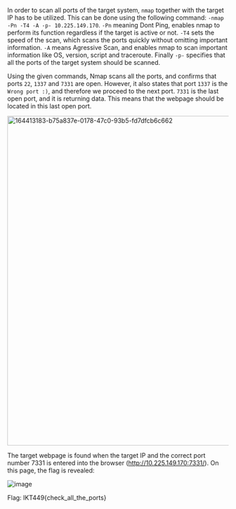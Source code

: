 In order to scan all ports of the target system, `nmap` together with the target IP has to be utilized. This can be done using the following command: `-nmap -Pn -T4 -A -p- 10.225.149.170`. `-Pn` meaning Dont Ping, enables nmap to perform its function regardless if the target is active or not. `-T4` sets the speed of the scan, which scans the ports quickly without omitting important information. `-A` means Agressive Scan, and enables nmap to scan important information like OS, version, script and traceroute. Finally `-p-` specifies that all the ports of the target system should be scanned.

Using the given commands, Nmap scans all the ports, and confirms that ports `22`, `1337` and `7331` are open. However, it also states that port `1337` is the `Wrong port :)`, and therefore we proceed to the next port. `7331` is the last open port, and it is returning data. This means that the webpage should be located in this last open port.

<img width="749" alt="164413183-b75a837e-0178-47c0-93b5-fd7dfcb6c662" src="https://user-images.githubusercontent.com/46780028/167447678-d76b9015-70f4-4ac6-b4c7-34410ca43583.png">


The target webpage is found when the target IP and the correct port number 7331 is entered into the browser (http://10.225.149.170:7331/). On this page, the flag is revealed:

![image](https://user-images.githubusercontent.com/46780028/167448426-1add0bfd-b57a-426d-912a-f53189655ab5.png)

Flag: IKT449{check_all_the_ports}
